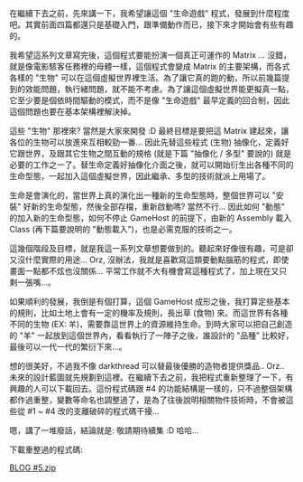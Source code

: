 在繼續下去之前，先來講一下，我希望讓這個 "生命遊戲" 程式，發展到什麼程度吧。其實前面四篇都還只是基礎入門，跟準備動作而已，接下來才開始會有些有趣的。

我希望這系列文章寫完後，這個程式要能扮演一個真正可運作的 Matrix … 沒錯，就是像電影駭客任務裡的母體一樣，這個程式會變成 Matrix 的主要架構，而各式各樣的 "生物" 可以在這個虛擬世界裡生活。為了讓它真的跑的動，所以前幾篇提到的效能問題，執行緒問題，就不能不考慮。為了讓這個虛擬世界能更擬真一點，它至少要是個依時間驅動的模式，而不是像 "生命遊戲" 最早定義的回合制，因此這個問題也要在基本架構裡解決掉。

這些 "生物" 那裡來? 當然是大家來開發 :D 最終目標是要把這 Matrix 建起來，讓各位的生物可以放進來互相較勁一番... 因此先替這些程式 (生物) 抽像化，定義好它跟世界，及跟其它生物之間互動的規格 (就是下篇 "抽像化 / 多型" 要說的) 就是必要的工作之一了。替生命定義好抽像化介面之後，就可以開始衍生出各種不同的生命型態，一起加入這個虛擬世界，因此繼承、多型的技術就派上用場了。

生命是會演化的，當世界上真的演化出一種新的生命型態時，整個世界可以 "安裝" 好新的生命型態，然後全部存檔，重新啟動嗎? 當然不行... 因此如何 "動態" 的加入新的生命型態，如何不停止 GameHost 的前提下，由新的 Assembly 載入 Class (再下篇要說明的 "動態載入")，也是必需克服的技術之一。

這幾個階段及目標，就是我這一系列文章想要做到的。聽起來好像很有趣，可是卻又沒什麼實際的用途... Orz, 沒辦法，我就是喜歡寫這類要動點腦筋的程式，即使畫面一點都不炫也沒關係... 平常工作就不大有機會寫這種程式了，加上現在又只剩一張嘴...。

如果順利的發展，我倒是有個打算，這個 GameHost 成形之後，我打算定些基本的規則，比如土地上會有一定的機率及規則，長出草 (食物) 來。而這世界有各種不同的生物 (EX: 羊)，需要靠這世界上的資源維持生命。到時大家可以把自己創造的 "羊" 一起放到這個世界內，看看執行了一陣子之後，誰設計的 "品種" 比較好，最後可以一代一代的繁衍下來...。

想的很美好，不過我不像 darkthread 可以替最後優勝的造物者提供獎品.. Orz.. 未來的設計藍圖就先規劃到這裡。在繼續下去之前，我把程式重新整理了一下，有興趣的人可以下載回去。這份程式碼跟 #4 的功能結構是一樣的，只不過整個架構都作過重整，變數等命名也調整過了，是為了往後說明相關物件技術時，不會被這些從 #1 ~ #4 改的支離破碎的程式碼干擾... 

嗯，講了一堆廢話，結論就是: 敬請期待續集 :D  哈哈... 

下載重整過的程式碼:

[BLOG #5.zip](/wp-content/be-files/WindowsLiveWriter/5/37267DF0/BLOG_5.zip)